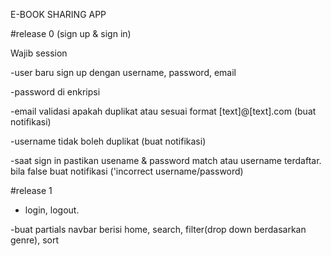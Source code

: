 E-BOOK SHARING APP

#release 0 (sign up & sign in)

Wajib session

-user baru sign up dengan username, password, email

-password di enkripsi

-email validasi apakah duplikat atau sesuai format [text]@[text].com (buat notifikasi)

-username tidak boleh duplikat (buat notifikasi)

-saat sign in pastikan usename & password match atau username terdaftar. bila false buat notifikasi ('incorrect username/password)

#release 1
- login, logout.


-buat partials navbar berisi home, search, filter(drop down berdasarkan genre), sort


